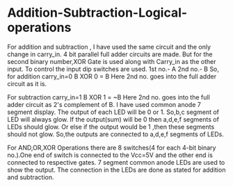 # Addition-Subtraction-Logical-operations
For addition and subtraction , I have used the same circuit and the only change in carry_in.
4 bit parallel full adder circuits are made.
But for the second binary number,XOR Gate is used along with Carry_in as the other input.
To control the input dip switches are used.
1st no.-  A
2nd no.-  B
So, for addition carry_in=0 
    B XOR 0 = B
    Here 2nd no. goes into the full adder circuit as it is.
     
For subtraction carry_in=1
    B XOR 1 = ~B
    Here 2nd no. goes into the full adder circuit as 2's complement of B.
 I have used common anode 7 segment display. The output of each LED will be 0 or 1. So,b,c segment of LED will always glow. If the output(sum) will be 0 then a,d,e,f segments of LEDs should glow. Or else if the output would be 1 ,then these segments should not glow. So,the outputs are connected to a,d,e,f segments of LEDs.

For AND,OR,XOR Operations there are 8 switches(4 for each 4-bit binary no.).One end of switch is connected to the Vcc=5V and the other end is connected to respective gates.
7 segment common anode LEDs are used to show the output. The connection in the LEDs are done as stated for addition and subtraction.
